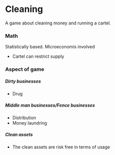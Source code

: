 # Cleaning
A game about cleaning money and running a cartel.

### Math
Statistically based.
Microeconomis involved
- Cartel can restrict supply

### Aspect of game
##### Dirty businesses
- Drug

##### Middle man businesses/Fence businesses
- Distribution
- Money laundring


##### Clean assets
- The clean assets are risk free in terms of usage


